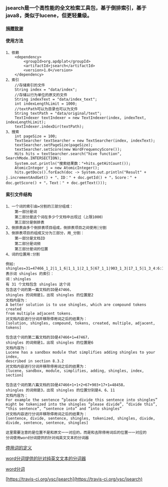 ### jsearch是一个高性能的全文检索工具包，基于倒排索引，基于java8，类似于lucene，但更轻量级。

#### [捐赠致谢](https://github.com/ysc/QuestionAnsweringSystem/wiki/donation)

#### 使用方法

    1、依赖
        <dependency>
            <groupId>org.apdplat</groupId>
            <artifactId>jsearch</artifactId>
            <version>1.0</version>
        </dependency>
    2、索引
        //存储索引的文件
        String index = "data/index";
        //存储以行为单位的原文的文件
        String indexText = "data/index_text";
        int indexLengthLimit = 1000;
        //textPath可以为目录也可以为文件
        String textPath = "data/original/text";
        TextIndexer textIndexer = new TextIndexer(index, indexText, indexLengthLimit);
        textIndexer.indexDir(textPath);
    3、搜索
        int pageSize = 100;
        TextSearcher textSearcher = new TextSearcher(index, indexText);
        textSearcher.setPageSize(pageSize);
        textSearcher.setScore(new WordFrequencyScore());
        Hits hits = textSearcher.search("hive function", SearchMode.INTERSECTION);
        System.out.println("搜索结果数："+hits.getHitCount());
        AtomicInteger j = new AtomicInteger();
        hits.getDocs().forEach(doc -> System.out.println("Result" + j.incrementAndGet() + "、ID：" + doc.getId() + "，Score：" + doc.getScore() + "，Text：" + doc.getText()));

#### 索引文件结构

    1、一个词的索引由=分割的三部分组成：
        第一部分是词
        第二部分是这个词在多少个文档中出现过（上限1000）
        第三部分是倒排表
    2、倒排表由多个倒排表项目组成，倒排表项目之间使用|分割
    3、倒排表项目的组成又分为三部分，用_分割：
        第一部分是文档ID
        第二部分是词频
        第三部分是词的位置
    4、词的位置用:分割
    
    例如:
    shingles=31=47466_1_2|1_1_6|1_1_1|2_1_5|67_1_1|903_1_3|17_1_5|1_3_4:6:11
    表示词 shingles 的索引：
    词：shingles
    有 31 个文档包含 shingles 这个词
    包含这个词的第一篇文档的ID是47466，
    shingles 的词频是1，出现 shingles 的位置是2
    文档内容为：
    A better solution is to use shingles, which are compound tokens created 
    from multiple adjacent tokens.
    对文档内容进行分词并移除停用词之后的结果为：
    [solution, shingles, compound, tokens, created, multiple, adjacent, tokens]
    
    包含这个词的第二篇文档的ID是47466+1=47467，
    shingles 的词频是1，出现 shingles 的位置是6
    文档内容为：
    Lucene has a sandbox module that simplifies adding shingles to your index, 
    described in section 8.3.2
    对文档内容进行分词并移除停用词之后的结果为：
    [lucene, sandbox, module, simplifies, adding, shingles, index, section]
    
    包含这个词的第八篇文档的ID是47466+1+1+2+67+903+17+1=48458，
    shingles 的词频是3，出现 shingles 的位置分别是4、6、11
    文档内容为：
    For example the sentence “please divide this sentence into shingles” 
    might be tokenized into the shingles “please divide”, “divide this”, 
    “this sentence”, “sentence into” and “into shingles”
    对文档内容进行分词并移除停用词之后的结果为：
    [sentence, divide, sentence, shingles, tokenized, shingles, divide, divide, sentence, sentence, shingles]
    
    这里需要注意的是位置不是和原文一一对应的，而是和去除停用词后的位置一一对应的
    分词使用word分词提供的针对纯英文文本的分词器
    
[停用词的定义](https://github.com/ysc/word/blob/master/src/main/resources/stopwords.txt)

[word分词提供的针对纯英文文本的分词器](https://github.com/ysc/word/blob/master/src/main/java/org/apdplat/word/segmentation/impl/PureEnglish.java)

[word分词](https://github.com/ysc/word)
        
[https://travis-ci.org/ysc/jsearch](https://travis-ci.org/ysc/jsearch)
